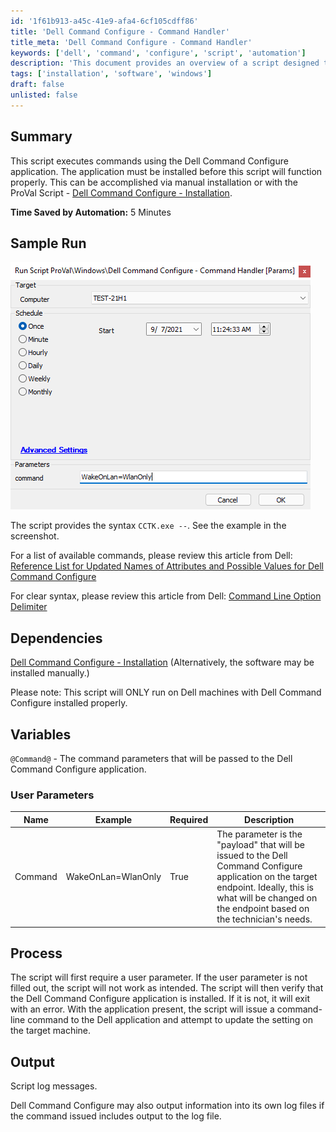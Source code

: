 ```yaml
---
id: '1f61b913-a45c-41e9-afa4-6cf105cdff86'
title: 'Dell Command Configure - Command Handler'
title_meta: 'Dell Command Configure - Command Handler'
keywords: ['dell', 'command', 'configure', 'script', 'automation']
description: 'This document provides an overview of a script designed to execute commands using the Dell Command Configure application. It outlines the installation requirements, sample runs, dependencies, user parameters, and the process involved in utilizing the script effectively.'
tags: ['installation', 'software', 'windows']
draft: false
unlisted: false
---
```


## Summary

This script executes commands using the Dell Command Configure application. The application must be installed before this script will function properly. This can be accomplished via manual installation or with the ProVal Script - [Dell Command Configure - Installation](<./Dell Command Configure - Installation.md>).

**Time Saved by Automation:** 5 Minutes

## Sample Run

![Sample Run](../../../static/img/Dell-Command-Configure---Command-Handler/image_1.png)

The script provides the syntax `CCTK.exe --`. See the example in the screenshot.

For a list of available commands, please review this article from Dell: [Reference List for Updated Names of Attributes and Possible Values for Dell Command Configure](https://www.dell.com/support/article/en-us/sln312074/reference-list-for-updated-names-of-attributes-and-possible-values-for-dell-command-configure?lang=en)

For clear syntax, please review this article from Dell: [Command Line Option Delimiter](https://www.dell.com/support/manuals/en-us/command-configure-v4.2/dcc_cli_4.2/command-line-option-delimiter?guid=guid-a46d5033-22cc-4369-8951-d1b30e51008f)

## Dependencies

[Dell Command Configure - Installation](<./Dell Command Configure - Installation.md>) (Alternatively, the software may be installed manually.)

Please note: This script will ONLY run on Dell machines with Dell Command Configure installed properly.

## Variables

`@Command@` - The command parameters that will be passed to the Dell Command Configure application.

### User Parameters

| Name     | Example                     | Required | Description                                                                                                                                     |
|----------|-----------------------------|----------|-------------------------------------------------------------------------------------------------------------------------------------------------|
| Command  | WakeOnLan=WlanOnly         | True     | The parameter is the "payload" that will be issued to the Dell Command Configure application on the target endpoint. Ideally, this is what will be changed on the endpoint based on the technician's needs. |

## Process

The script will first require a user parameter. If the user parameter is not filled out, the script will not work as intended. The script will then verify that the Dell Command Configure application is installed. If it is not, it will exit with an error. With the application present, the script will issue a command-line command to the Dell application and attempt to update the setting on the target machine.

## Output

Script log messages.

Dell Command Configure may also output information into its own log files if the command issued includes output to the log file.



